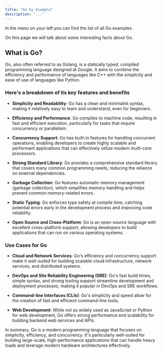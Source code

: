 ```yaml
---
title: "Go by Example"
description: "..."
---
```


In the menu on your left you can find the list of all Go examples.

On this page we will talk about some interesting facts about Go.

## What is Go?

Go, also often referred to as Golang, is a statically typed, compiled programming language designed at Google. It aims to combine the efficiency and performance of languages like C++ with the simplicity and ease of use of languages like Python.

### Here's a breakdown of its key features and benefits

- **Simplicity and Readability**: Go has a clean and minimalist syntax, making it relatively easy to learn and understand, even for beginners.

- **Efficiency and Performance**: Go compiles to machine code, resulting in fast and efficient execution, particularly for tasks that require concurrency or parallelism.

- **Concurrency Support**: Go has built-in features for handling concurrent operations, enabling developers to create highly scalable and performant applications that can effectively utilize modern multi-core processors.

- **Strong Standard Library**: Go provides a comprehensive standard library that covers many common programming needs, reducing the reliance on external dependencies.

- **Garbage Collection**: Go features automatic memory management (garbage collection), which simplifies memory handling and helps prevent common memory-related errors.

- **Static Typing**: Go enforces type safety at compile time, catching potential errors early in the development process and improving code reliability.

- **Open Source and Cross-Platform**: Go is an open-source language with excellent cross-platform support, allowing developers to build applications that can run on various operating systems.

### Use Cases for Go

- **Cloud and Network Services**: Go's efficiency and concurrency support make it well-suited for building scalable cloud infrastructure, network services, and distributed systems.

- **DevOps and Site Reliability Engineering (SRE)**: Go's fast build times, simple syntax, and strong tooling support streamline development and deployment processes, making it popular in DevOps and SRE workflows.

- **Command-line Interfaces (CLIs)**: Go's simplicity and speed allow for the creation of fast and efficient command-line tools.

- **Web Development**: While not as widely used as JavaScript or Python for web development, Go offers strong performance and scalability for building backend web services and APIs.

In summary, Go is a modern programming language that focuses on simplicity, efficiency, and concurrency. It's particularly well-suited for building large-scale, high-performance applications that can handle heavy loads and leverage modern hardware architectures effectively.
